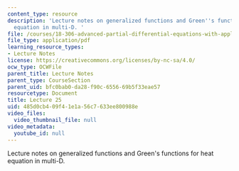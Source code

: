 ```yaml
---
content_type: resource
description: 'Lecture notes on generalized functions and Green''s functions for heat
  equation in multi-D. '
file: /courses/18-306-advanced-partial-differential-equations-with-applications-fall-2009/485d0cb409f41e1a56c7633ee800988e_MIT18_306f09_lec25.pdf
file_type: application/pdf
learning_resource_types:
- Lecture Notes
license: https://creativecommons.org/licenses/by-nc-sa/4.0/
ocw_type: OCWFile
parent_title: Lecture Notes
parent_type: CourseSection
parent_uid: bfc0bab0-da28-f90c-6556-69b5f33eae57
resourcetype: Document
title: Lecture 25
uid: 485d0cb4-09f4-1e1a-56c7-633ee800988e
video_files:
  video_thumbnail_file: null
video_metadata:
  youtube_id: null
---
```

Lecture notes on generalized functions and Green's functions for heat equation in multi-D. 